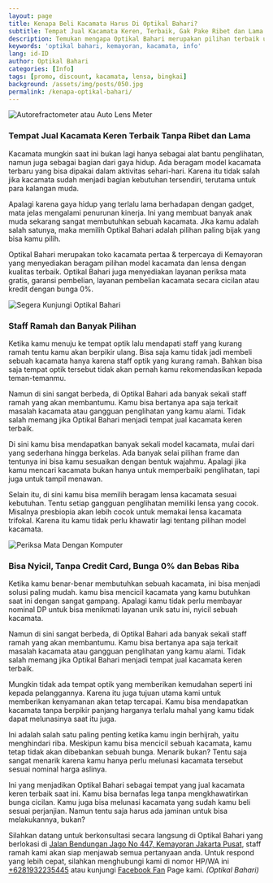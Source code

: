 ```yaml
---
layout: page
title: Kenapa Beli Kacamata Harus Di Optikal Bahari?
subtitle: Tempat Jual Kacamata Keren, Terbaik, Gak Pake Ribet dan Lama
description: Temukan mengapa Optikal Bahari merupakan pilihan terbaik untuk membeli kacamata. Kami menawarkan pilihan model & lensa berkualitas, program cicilan & jaminan kepuasan pelanggan
keywords: 'optikal bahari, kemayoran, kacamata, info'
lang: id-ID
author: Optikal Bahari
categories: [Info]
tags: [promo, discount, kacamata, lensa, bingkai]
background: /assets/img/posts/050.jpg
permalink: /kenapa-optikal-bahari/
---
```


<div class="card shadow p-3 bg-white mb-5">
  <img src="{{"/assets/img/posts/periksa-mata/periksa-mata-gratis-optikal-bahari-4.jpg" | relative_url }}" 
      class="card-img-top"
      title="Autorefractometer atau Auto Lens Meter"
      alt="Autorefractometer atau Auto Lens Meter">
  <div class="card-body">
    <h3 class="card-title">
      Tempat Jual Kacamata Keren Terbaik Tanpa Ribet dan Lama
    </h3>
    <p class="card-text">
      Kacamata mungkin saat ini bukan lagi hanya sebagai alat bantu penglihatan, namun juga sebagai bagian dari gaya hidup. Ada beragam model kacamata terbaru yang bisa dipakai dalam aktivitas sehari-hari. Karena itu tidak salah jika kacamata sudah menjadi bagian kebutuhan tersendiri, terutama untuk para kalangan muda.
    </p>	  
	  <p>
      Apalagi karena gaya hidup yang terlalu lama berhadapan dengan gadget, mata jelas mengalami penurunan kinerja. Ini yang membuat banyak anak muda sekarang sangat membutuhkan sebuah kacamata. Jika kamu adalah salah satunya, maka memilih Optikal Bahari adalah pilihan paling bijak yang bisa kamu pilih.
    </p>
    <p>
      Optikal Bahari merupakan toko kacamata pertaa & terpercaya di Kemayoran yang menyediakan beragam pilihan model kacamata dan lensa dengan kualitas terbaik. Optikal Bahari juga menyediakan layanan periksa mata gratis, garansi pembelian, layanan pembelian kacamata secara cicilan atau kredit dengan bunga 0%.
    </p>
	</div>
</div>

<div class="card shadow p-3 bg-white mb-5">
  <img src="{{"/assets/img/posts/periksa-mata/periksa-mata-gratis-optikal-bahari-6.jpg" | relative_url }}"            
      class="card-img-top"
      title="Segera Kunjungi Optikal Bahari"
      alt="Segera Kunjungi Optikal Bahari">
    <div class="card-body">
      <h3 class="card-title">
        Staff Ramah dan Banyak Pilihan
      </h3>
      <p class="card-text">
        Ketika kamu menuju ke tempat optik lalu mendapati staff yang kurang ramah tentu kamu akan berpikir ulang. Bisa saja kamu tidak jadi membeli sebuah kacamata hanya karena staff optik yang kurang ramah. Bahkan bisa saja tempat optik tersebut tidak akan pernah kamu rekomendasikan kepada teman-temanmu.
      </p>
      <p>
        Namun di sini sangat berbeda, di Optikal Bahari ada banyak sekali staff ramah yang akan membantumu. Kamu bisa bertanya apa saja terkait masalah kacamata atau gangguan penglihatan yang kamu alami. Tidak salah memang jika Optikal Bahari menjadi tempat jual kacamata keren terbaik.
      </p>
      <p>
        Di sini kamu bisa mendapatkan banyak sekali model kacamata, mulai dari yang sederhana hingga berkelas. Ada banyak selai pilihan frame dan tentunya ini bisa kamu sesuaikan dengan bentuk wajahmu. Apalagi jika kamu mencari kacamata bukan hanya untuk memperbaiki penglihatan, tapi juga untuk tampil menawan.
      </p>
      <p>
        Selain itu, di sini kamu bisa memilih beragam lensa kacamata sesuai kebutuhan. Tentu setiap gangguan penglihatan memiliki lensa yang cocok. Misalnya presbiopia akan lebih cocok untuk memakai lensa kacamata trifokal. Karena itu kamu tidak perlu khawatir lagi tentang pilihan model kacamata.
      </p>
  </div>
</div>

<div class="card shadow p-3 bg-white mb-5">
  <img src="{{"/assets/img/posts/periksa-mata/periksa-mata-gratis-optikal-bahari-10.jpg" | relative_url }}" 
      class="card-img-top" 
      title="Periksa Mata Dengan Komputer"
      alt="Periksa Mata Dengan Komputer">
  <div class="card-body">
    <h3 class="card-title">Bisa Nyicil, Tanpa Credit Card, Bunga 0% dan Bebas Riba</h3>
    <p class="card-text">
		  Ketika kamu benar-benar membutuhkan sebuah kacamata, ini bisa menjadi solusi paling mudah. kamu bisa mencicil kacamata yang kamu butuhkan saat ini dengan sangat gampang. Apalagi kamu tidak perlu membayar nominal DP untuk bisa menikmati layanan unik satu ini, nyicil sebuah kacamata.
	  </p>
    <p>
      Namun di sini sangat berbeda, di Optikal Bahari ada banyak sekali staff ramah yang akan membantumu. Kamu bisa bertanya apa saja terkait masalah kacamata atau gangguan penglihatan yang kamu alami. Tidak salah memang jika Optikal Bahari menjadi tempat jual kacamata keren terbaik.
    </p>
    <p>
      Mungkin tidak ada tempat optik yang memberikan kemudahan seperti ini kepada pelanggannya. Karena itu juga tujuan utama kami untuk memberikan kenyamanan akan tetap tercapai. Kamu bisa mendapatkan kacamata tanpa berpikir panjang harganya terlalu mahal yang kamu tidak dapat melunasinya saat itu juga.
    </p>
    <p>
      Ini adalah salah satu paling penting ketika kamu ingin berhijrah, yaitu menghindari riba. Meskipun kamu bisa mencicil sebuah kacamata, kamu tetap tidak akan dibebankan sebuah bunga. Menarik bukan? Tentu saja sangat menarik karena kamu hanya perlu melunasi kacamata tersebut sesuai nominal harga aslinya.
    </p>
    <p>
      Ini yang menjadikan Optikal Bahari sebagai tempat yang jual kacamata keren terbaik saat ini. Kamu bisa bernafas lega tanpa mengkhawatirkan bunga cicilan. Kamu juga bisa melunasi kacamata yang sudah kamu beli sesuai perjanjian. Namun tentu saja harus ada jaminan untuk bisa melakukannya, bukan?
    </p>
    <p>
      Silahkan datang untuk berkonsultasi secara langsung di Optikal Bahari yang berlokasi di <a href="{{"/lokasi" | relative_url }}" title="Jalan Bendungan Jago No 447, Kemayoran Jakarta Pusat">Jalan Bendungan Jago No 447, Kemayoran Jakarta Pusat</a>, staff ramah kami akan siap menjawab semua pertanyaan anda. Untuk respond yang lebih cepat, silahkan menghubungi kami di nomor HP/WA ini <a href="https://api.whatsapp.com/send?phone=6281932235445&text=Hallo%2C+saya+butuh+informasi+lebih+lanjut+mengenai+Optikal+Bahari" id="WhatsAppClick" class="WhatsAppCall" title="Call WhatsApp">+6281932235445</a> atau kunjungi <a href="https://www.facebook.com/optikalbahari" id="FBClick" title="Facebook Page Optikal Bahari" class="FacebookPage">Facebook Fan</a> Page kami. <em>(Optikal Bahari)</em>
    </p>
  </div>
</div>
